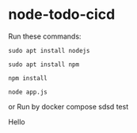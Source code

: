 # node-todo-cicd

Run these commands:


`sudo apt install nodejs`


`sudo apt install npm`


`npm install`

`node app.js`

or Run by docker compose
sdsd
test


Hello
